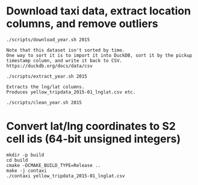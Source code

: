 # Download taxi data, extract location columns, and remove outliers
```
./scripts/download_year.sh 2015

Note that this dataset isn't sorted by time.
One way to sort it is to import it into DuckDB, sort it by the pickup timestamp column, and write it back to CSV.
https://duckdb.org/docs/data/csv

./scripts/extract_year.sh 2015

Extracts the lng/lat columns.
Produces yellow_tripdata_2015-01_lnglat.csv etc.

./scripts/clean_year.sh 2015
```

# Convert lat/lng coordinates to S2 cell ids (64-bit unsigned integers)
```
mkdir -p build
cd build
cmake -DCMAKE_BUILD_TYPE=Release ..
make -j contaxi
./contaxi yellow_tripdata_2015-01_lnglat.csv
```
